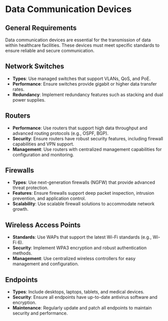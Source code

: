 # Data Communication Devices

## General Requirements
Data communication devices are essential for the transmission of data within healthcare facilities. These devices must meet specific standards to ensure reliable and secure communication.

## Network Switches
- **Types**: Use managed switches that support VLANs, QoS, and PoE.
- **Performance**: Ensure switches provide gigabit or higher data transfer rates.
- **Redundancy**: Implement redundancy features such as stacking and dual power supplies.

## Routers
- **Performance**: Use routers that support high data throughput and advanced routing protocols (e.g., OSPF, BGP).
- **Security**: Ensure routers have robust security features, including firewall capabilities and VPN support.
- **Management**: Use routers with centralized management capabilities for configuration and monitoring.

## Firewalls
- **Types**: Use next-generation firewalls (NGFW) that provide advanced threat protection.
- **Features**: Ensure firewalls support deep packet inspection, intrusion prevention, and application control.
- **Scalability**: Use scalable firewall solutions to accommodate network growth.

## Wireless Access Points
- **Standards**: Use WAPs that support the latest Wi-Fi standards (e.g., Wi-Fi 6).
- **Security**: Implement WPA3 encryption and robust authentication methods.
- **Management**: Use centralized wireless controllers for easy management and configuration.

## Endpoints
- **Types**: Include desktops, laptops, tablets, and medical devices.
- **Security**: Ensure all endpoints have up-to-date antivirus software and encryption.
- **Maintenance**: Regularly update and patch all endpoints to maintain security and performance.

